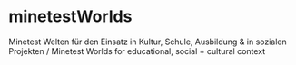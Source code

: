 # minetestWorlds
Minetest Welten für den Einsatz in Kultur, Schule, Ausbildung &amp; in sozialen Projekten / Minetest Worlds for educational, social + cultural context
